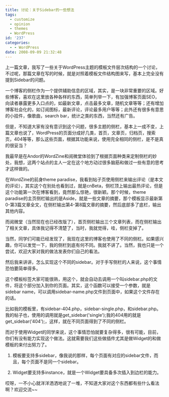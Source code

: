 ```yaml
---
title: 讨论：关于Sidebar的一些想法
tags:
  - customize
  - opinion
  - themes
  - WordPress
id: '237'
categories:
  - - WordPress
date: 2008-09-09 21:32:48
---
```


上一篇文章，我写了一些关于WordPress主题的模板文件层次结构的一个讨论，不过呢，那篇文章在写的时候，就是对照着模板文件结构图来写，基本上完全没有提到Sidebar的问题。

一个博客的侧栏作为一个提供辅助信息的区域，其实，是一块非常重要的区域。好些博客，喜欢在这里放各种各样的东西，简单列举一下，有加强博客页面SEO，向读者暴露更多入口点的，如最新文章，点击最多文章，随机文章等等；还有增加博客社会化的，如订阅图标，最新评论，评论最多用户等等；此外还有很多有意思的小挂件，像歌曲，search bar，统计之类的东西，当然还有广告。
<!-- more -->
但是，不知道大家有没有意识到这个问题，很多主题的侧栏，基本上一成不变，上篇文章也说了，WordPress的页面分成好几类，首页，文章页，归档页，搜索页，404等等，那么这些页面，根据其功能来说，使用完全相同的侧栏，是不是真的很妥当？

我最早是在Andor的WordZine和阅微堂体验到了根据页面种类来定制侧栏的妙处，我想，这两个站点的主人一定在这个地方动过很多脑筋和做过一些有意的思考才这样做的。

在WordZine的前身theme paradise，我看到帖子页使用侧栏来输出评论（是本文的评论），其实这个在别处也看到过，就是cnBeta，侧栏顶上输出最热评论，但是这个功能第一次在博客看到，竟然那么惊艳，很新颖。那个时候，theme paradise的主页侧栏输出的是Aside，就是一些文章的摘要，那个模板显示最新第0-第3篇文章全文，在侧栏输出第4-第8篇文章的摘要，然后底部多了底栏，输出其他内容。

而阅微堂（当然现在也已经改版了），首页侧栏输出三个文章列表，而在侧栏输出了相关文章，具体我记得不清楚了，当时，我就觉得，哇，侧栏变掉了。

当然，同学们可能已经发现了，我现在这里的博客也使用了不同的侧栏。如果感兴趣，你可以发觉一下，我的侧栏到底有何不同。我就不讲了。当然，我也只是一个尝试，欢迎大家对我的做法发表你们自己的看法。

然后我来讲讲，怎么实现这个不同的sidebar。对于手写侧栏的人来说，这个事情恐怕要简单得多。

这个模板标签大家可能很熟，用这个，就会自动去调用一个叫sidebar.php的文件，将这个部分加入到你的页面。其实，这个函数可以接受一个参数，就是sidebar name，可以调用sidebar-name.php文件到页面中，如果这个文件存在的话。

比如我的模板里，有sidebar-404.php，sidebar-single.php，和sidebar.php。我的帖子也，使用的调用就是get_sidebar('single');我的404用的就是get_sidebar('404');，这样，就在不同页面得到了不同的侧栏。

而对于使用Widget的同学来说，这个事情恐怕就要复杂得多，很有可能，目前，你们有没有能力实现这个做法。这就需要我们这些做插件尤其是做Widget的和做模板的来付出努力了。

1. 模板要支持多sidebar，像我说的那样，每个页面有对应的sidebar文件，而且，每个页面不是同一个sidebar。

2. Widget要支持多instance，就是一个Widget要具备多次插入到边栏的能力。

哎呀，一不小心就洋洋洒洒地说了一堆，不知道大家对这个东西都有些什么看法啊？欢迎交流~~